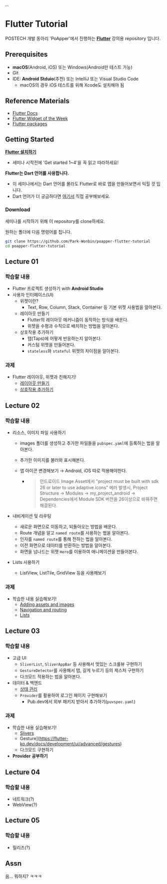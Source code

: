 <img src="https://flutter.dev/assets/flutter-lockup-c13da9c9303e26b8d5fc208d2a1fa20c1ef47eb021ecadf27046dea04c0cebf6.png" alt="img" style="zoom:25%;" />



# Flutter Tutorial

POSTECH 개발 동아리 'PoApper'에서 진행하는 [**Flutter**](https://flutter.dev/) 강의용 repository 입니다.



## Prerequisites

- **macOS**(Android, iOS) 또는 Windows(Android만 테스트 가능)
- Git
- IDE: **Android Stduio**(추천) 또는 IntelliJ 또는 Visual Studio Code
  - macOS의 경우 iOS 테스트를 위해  Xcode도 설치해야 됨



## Reference Materials

- [Flutter Docs](https://flutter-ko.dev/docs)
- [Flutter Widget of the Week](https://www.youtube.com/watch?v=b_sQ9bMltGU&list=PLjxrf2q8roU23XGwz3Km7sQZFTdB996iG)
- [Flutter packages](https://pub.dev/)



## Getting Started

[**Flutter 설치하기**](https://flutter.dev/docs/get-started/install)

- 세미나 시작전에 'Get started 1~4'을 꼭 읽고 따라하세요!

**Flutter는 Dart 언어를 사용합니다.**

- 이 세미나에서는 Dart 언어를 몰라도 Flutter로 바로 앱을 만들어보면서 익힐 것 입니다.
- Dart 언어가 더 궁금하다면 [여기서](https://dart.dev/) 직접 공부해보세요.  

### Download

세미나를 시작하기 위해 이 repository를 clone하세요.

원하는 폴더에 다음 명령어를 칩니다.

```bash
git clone https://github.com/Park-Wonbin/poapper-flutter-tutorial
cd poapper-flutter-tutorial
```



## Lecture 01

### 학습할 내용

- Flutter 프로젝트 생성하기 with **Android Studio**
- 사용자 인터페이스(UI)
  - 위젯이란?
    - Text, Row, Column, Stack, Container 등 기본 위젯 사용법을 알아본다.
  - 레이아웃 만들기
    - Flutter의 레이아웃 메커니즘이 동작하는 방식을 배운다.
    - 위젯을 수평과 수직으로 배치하는 방법을 알아본다.
  - 상호작용 추가하기
    - 탭(Taps)에 어떻게 반응하는지 알아본다.
    - 커스텀 위젯을 만들어본다.
    - `stateless`와 `stateful` 위젯의 차이점을 알아본다.

### 과제

- Flutter 레이아웃, 위젯과 친해지기!
  - [레이아웃 만들기](https://flutter-ko.dev/docs/development/ui/layout/tutorial)
  - [상호작용 추가하기](https://flutter-ko.dev/docs/development/ui/interactive)



## Lecture 02

### 학습할 내용

- 리소스, 이미지 파일 사용하기
  - images 폴더를 생성하고 추가한 파일들을 `pubspec.yaml`에 등록하는 법을 알아본다.
  - 추가한 이미지를 불러와 표시해본다. 
  - 앱 아이콘 변경해보기 → Android, iOS 따로 적용해야한다.
    
    - > 안드로이드 Image Asset에서 "project must be built with sdk 26 or later to use adaptive icons" 에러 발생시, Project Structure → Modules → my_project_android → Dependencies에서 Module SDK 버전을 26이상으로 바꿔주면 해결된다.
- 내비게이션 및 라우팅
  - 새로운 화면으로 이동하고, 되돌아오는 방법을 배운다.
  - Route 개념을 알고 `named route`를 사용하는 법을 알아본다.
  - 인자를 `named route`를 통해 전하는 법을 알아본다.
  - 이전 화면으로 데이터를 반환하는 방법을 알아본다.
  - 화면을 넘나드는 위젯 `Hero`를 이용하여 애니메이션을 만들어본다.
- Lists 사용하기
  
  - ListView, ListTile, GridView 등을 사용해보기

### 과제

- 학습한 내용 실습해보기!
  - [Adding assets and images](https://flutter-ko.dev/docs/development/ui/assets-and-images)
  - [Navigation and routing](https://flutter-ko.dev/docs/development/ui/navigation)
  - [Lists](https://flutter-ko.dev/docs/cookbook/lists)



## Lecture 03

### 학습할 내용

- 고급 UI
  - `SliverList`, `SliverAppBar` 등 사용해서 멋있는 스크롤뷰 구현하기
  - `GestureDetector`를 사용해서 탭, 길게 누르기 등의 제스처 구현하기
  - 다크모드 적용하는 법을 알아본다.
- 데이터 & 백엔드
  - [상태 관리](https://flutter-ko.dev/docs/development/data-and-backend/state-mgmt/intro)
  - `Provider`를 활용하여 로그인 페이지 구현해보기
    - Pub.dev에서 외부 패키지 받아서 추가하기(`puvspec.yaml`)

### 과제

- 학습한 내용 실습해보기!
  - [Slivers](https://flutter-ko.dev/docs/development/ui/advanced/slivers)
  - Gesture](https://flutter-ko.dev/docs/development/ui/advanced/gestures)
  - 다크모드 구현하기
- **Provider 공부하기**



## Lecture 04

### 학습할 내용

- 네트워크(?)
- WebView(?)



## Lecture 05

### 학습할 내용

- 릴리즈(?)



## Assn

음... 뭐하지? ㅋㅋㅋ